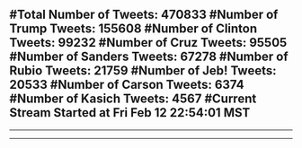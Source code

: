 #Total Number of Tweets: 470833 
#Number of Trump Tweets: 155608
#Number of Clinton Tweets: 99232
#Number of Cruz Tweets: 95505
#Number of Sanders Tweets: 67278
#Number of Rubio Tweets: 21759
#Number of Jeb! Tweets: 20533
#Number of Carson Tweets: 6374
#Number of Kasich Tweets: 4567
#Current Stream Started at Fri Feb 12 22:54:01 MST
---
---
---

